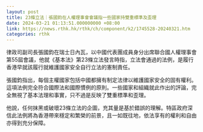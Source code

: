```yaml
---
layout: post
title: 23條立法｜張國鈞在人權理事會會議指一些國家持雙重標準及歪理
date: 2024-03-21 01:13:51.000000000 +08:00
link: https://news.rthk.hk/rthk/ch/component/k2/1745528-20240321.htm
categories: rthk
---
```


律政司副司長張國鈞在瑞士日內瓦，以中國代表團成員身分出席聯合國人權理事會第55屆會議，他就《基本法》第23條立法發言時指，立法會通過的法例，是履行香港早就該履行就維護國家安全自行立法的憲制責任。

張國鈞指出，每個主權國家包括中國都擁有制定法律以維護國家安全的固有權利。這項法例完全符合國際法和國際慣例的原則。一些國家和組織就此作出的評論，完全無視了基本法理和事實，只不過是反映了雙重標準和歪理。

他說，任何抹黑或破壞23條立法的企圖，充其量是基於錯誤的理解。特區政府深信此法例將為香港帶來穩定和繁榮的前景，且一如既往地，依法享有的權利和自由亦得到充分保障。
